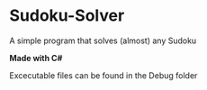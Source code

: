 # Sudoku-Solver
A simple program that solves (almost) any Sudoku

**Made with C#**

Excecutable files can be found in the Debug folder
